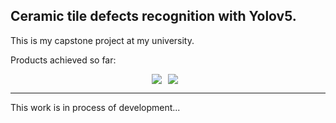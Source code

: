 Ceramic tile defects recognition with Yolov5.
--------------
This is my capstone project at my university.

Products achieved so far:
<div style="display: flex; justify-content: center;">
  <img src="detections/predict3/_MG_2264.jpg" style="max-width: 200px; margin-right: 10px;" />
  <img src="detections/predict3/_MG_2273.jpg" style="max-width: 200px; margin-right: 10px;" />
</div>

--------------
This work is in process of development...